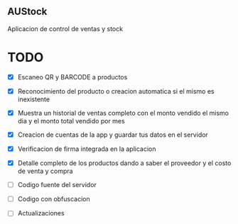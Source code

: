 ## AUStock
Aplicacion de control de ventas y stock

# TODO

- [x] Escaneo QR y BARCODE a productos
- [x] Reconocimiento del producto o creacion automatica si el mismo es inexistente
- [x] Muestra un historial de ventas completo con el monto vendido el mismo dia y el monto total vendido por mes
- [x] Creacion de cuentas de la app y guardar tus datos en el servidor
- [x] Verificacion de firma integrada en la aplicacion
- [x] Detalle completo de los productos dando a saber el proveedor y el costo de venta y compra
- [ ] Codigo fuente del servidor
- [ ] Codigo con obfuscacion
- [ ] Actualizaciones


